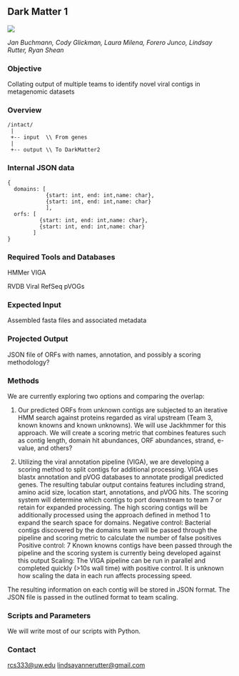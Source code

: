 ## Dark Matter 1 
![](http://vignette4.wikia.nocookie.net/callofduty/images/7/79/Dark_Matter_Camouflage_menu_icon_BO3.png/revision/latest?cb=20160506200857)

_Jan Buchmann, Cody Glickman, Laura Milena, Forero Junco, Lindsay Rutter, Ryan Shean_

### Objective
Collating output of multiple teams to identify novel viral contigs in metagenomic datasets

### Overview
```
/intact/
 |
 +-- input  \\ From genes
 |
 +-- output \\ To DarkMatter2
```

### Internal JSON data
```
{
  domains: [
            {start: int, end: int,name: char},
            {start: int, end: int,name: char}
            ],
  orfs: [
          {start: int, end: int,name: char},
          {start: int, end: int,name: char}
        ]
}
```
### Required Tools and Databases
HMMer
VIGA

RVDB
Viral RefSeq 
pVOGs

### Expected Input
Assembled fasta files and associated metadata

### Projected Output
JSON file of ORFs with names, annotation, and possibly a scoring methodology? 

### Methods 
We are currently exploring two options and comparing the overlap: 

1. Our predicted ORFs from unknown contigs are subjected to an iterative HMM search against proteins regarded as viral upstream (Team 3, known knowns and known unknowns). We will use Jackhmmer for this approach. We will create a scoring metric that combines features such as contig length, domain hit abundances, ORF abundances, strand, e-value, and others?


2. Utilizing the viral annotation pipeline (VIGA), we are developing a scoring method to split contigs for additional processing. VIGA uses blastx annotation and pVOG databases to annotate prodigal predicted genes. The resulting tabular output contains features including strand, amino acid size, location start, annotations, and pVOG hits. The scoring system will determine which contigs to port downstream to team 7 or retain for expanded processing. The high scoring contigs will be additionally processed using the approach defined in method 1 to expand the search space for domains. 
Negative control: Bacterial contigs discovered by the domains team will be passed through the pipeline and scoring metric to calculate the number of false positives
Positive control: 7 Known knowns contigs have been passed through the pipeline and the scoring system is currently being developed against this output
Scaling: The VIGA pipeline can be run in parallel and completed quickly (>10s wall time) with positive control. It is unknown how scaling the data in each run affects processing speed. 



The resulting information on each contig will be stored in JSON format. The JSON file is passed in the outlined format to team scaling. 

### Scripts and Parameters

We will write most of our scripts with Python.

### Contact

rcs333@uw.edu
lindsayannerutter@gmail.com

